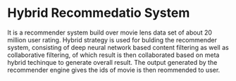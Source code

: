 # Hybrid Recommedatio System
  It is a recommender system build over movie lens data set of about 20 million user rating. Hybrid strategy is used for bulding the recommender system, consisting of deep neural network based content filtering as well as collaborative filtering, of which result is then collaborated based on meta hybrid techinque to generate overall result.
  The output generated by the recommender engine gives the ids of movie is then reommended to user.
